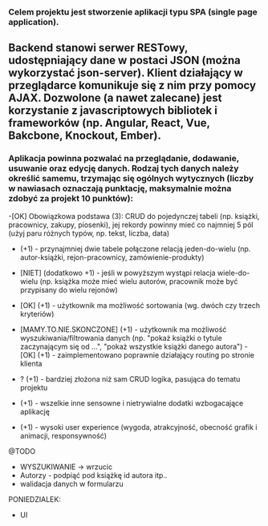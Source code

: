 ### Celem projektu jest stworzenie aplikacji typu SPA (single page application). 
## Backend stanowi serwer RESTowy, udostępniający dane w postaci JSON (można wykorzystać json-server). Klient działający w przeglądarce komunikuje się z nim przy pomocy AJAX. Dozwolone (a nawet zalecane) jest korzystanie z javascriptowych bibliotek i frameworków (np. Angular, React, Vue, Bakcbone, Knockout, Ember).

### Aplikacja powinna pozwalać na przeglądanie, dodawanie, usuwanie oraz edycję danych. Rodzaj tych danych należy określić samemu, trzymając się ogólnych wytycznych (liczby w nawiasach oznaczają punktację, maksymalnie można zdobyć za projekt 10 punktów):

-[OK] Obowiązkowa podstawa (3): CRUD do pojedynczej tabeli (np. książki, pracownicy, zakupy, piosenki), jej rekordy powinny mieć co najmniej 5 pól (użyj paru różnych typów, np. tekst, liczba, data)
  
- (+1) - przynajmniej dwie tabele połączone relacją jeden-do-wielu (np. autor-książki, rejon-pracownicy, zamówienie-produkty)
  
- [NIET] (dodatkowo +1) - jeśli w powyższym wystąpi relacja wiele-do-wielu (np. książka może mieć wielu autorów, pracownik może być przypisany do wielu rejonów)
  
- [OK] (+1) - użytkownik ma możliwość sortowania (wg. dwóch czy trzech kryteriów)
- [MAMY.TO.NIE.SKONCZONE] (+1) - użytkownik ma możliwość wyszukiwania/filtrowania danych (np. "pokaż książki o tytule zaczynającym się od ...", "pokaż wszystkie książki danego autora")
-[OK] (+1) - zaimplementowano poprawnie działający routing po stronie klienta
  
- ? (+1) - bardziej złożona niż sam CRUD logika, pasująca do tematu projektu
- (+1) - wszelkie inne sensowne i nietrywialne dodatki wzbogacające aplikację
- (+1) - wysoki user experience (wygoda, atrakcyjność, obecność grafik i animacji, responsywność)

@TODO
- WYSZUKIWANIE -> wrzucic
- Autorzy - podpiąć pod książkę id autora itp..
- walidacja danych w formularzu



PONIEDZIALEK:
- UI